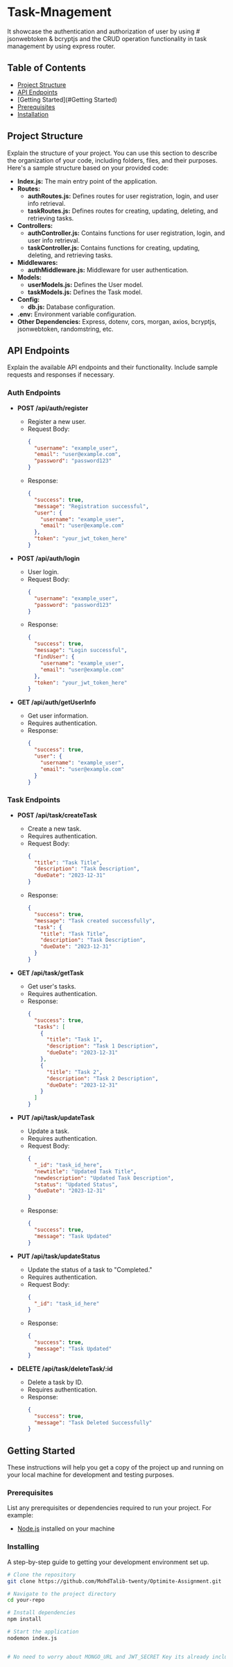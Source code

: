 # Task-Mnagement
It showcase the authentication and authorization of user by using # jsonwebtoken & bcryptjs and the CRUD operation functionality in task management by using express router.


## Table of Contents

- [Project Structure](#project-structure)
- [API Endpoints](#api-endpoints)
- [Getting Started](#Getting Started)
- [Prerequisites](#Prerequisites)
- [Installation](#Installation)

## Project Structure

Explain the structure of your project. You can use this section to describe the organization of your code, including folders, files, and their purposes. Here's a sample structure based on your provided code:

- **Index.js:** The main entry point of the application.
- **Routes:**
  - **authRoutes.js:** Defines routes for user registration, login, and user info retrieval.
  - **taskRoutes.js:** Defines routes for creating, updating, deleting, and retrieving tasks.
- **Controllers:**
  - **authController.js:** Contains functions for user registration, login, and user info retrieval.
  - **taskController.js:** Contains functions for creating, updating, deleting, and retrieving tasks.
- **Middlewares:**
  - **authMiddleware.js:** Middleware for user authentication.
- **Models:**
  - **userModels.js:** Defines the User model.
  - **taskModels.js:** Defines the Task model.
- **Config:**
  - **db.js:** Database configuration.
- **.env:** Environment variable configuration.
- **Other Dependencies:** Express, dotenv, cors, morgan, axios, bcryptjs, jsonwebtoken, randomstring, etc.

## API Endpoints

Explain the available API endpoints and their functionality. Include sample requests and responses if necessary.

### Auth Endpoints

- **POST /api/auth/register**
  - Register a new user.
  - Request Body:
    ```json
    {
      "username": "example_user",
      "email": "user@example.com",
      "password": "password123"
    }
    ```
  - Response:
    ```json
    {
      "success": true,
      "message": "Registration successful",
      "user": {
        "username": "example_user",
        "email": "user@example.com"
      },
      "token": "your_jwt_token_here"
    }
    ```

- **POST /api/auth/login**
  - User login.
  - Request Body:
    ```json
    {
      "username": "example_user",
      "password": "password123"
    }
    ```
  - Response:
    ```json
    {
      "success": true,
      "message": "Login successful",
      "findUser": {
        "username": "example_user",
        "email": "user@example.com"
      },
      "token": "your_jwt_token_here"
    }
    ```

- **GET /api/auth/getUserInfo**
  - Get user information.
  - Requires authentication.
  - Response:
    ```json
    {
      "success": true,
      "user": {
        "username": "example_user",
        "email": "user@example.com"
      }
    }
    ```

### Task Endpoints

- **POST /api/task/createTask**
  - Create a new task.
  - Requires authentication.
  - Request Body:
    ```json
    {
      "title": "Task Title",
      "description": "Task Description",
      "dueDate": "2023-12-31"
    }
    ```
  - Response:
    ```json
    {
      "success": true,
      "message": "Task created successfully",
      "task": {
        "title": "Task Title",
        "description": "Task Description",
        "dueDate": "2023-12-31"
      }
    }
    ```

- **GET /api/task/getTask**
  - Get user's tasks.
  - Requires authentication.
  - Response:
    ```json
    {
      "success": true,
      "tasks": [
        {
          "title": "Task 1",
          "description": "Task 1 Description",
          "dueDate": "2023-12-31"
        },
        {
          "title": "Task 2",
          "description": "Task 2 Description",
          "dueDate": "2023-12-31"
        }
      ]
    }
    ```

- **PUT /api/task/updateTask**
  - Update a task.
  - Requires authentication.
  - Request Body:
    ```json
    {
      "_id": "task_id_here",
      "newtitle": "Updated Task Title",
      "newdescription": "Updated Task Description",
      "status": "Updated Status",
      "dueDate": "2023-12-31"
    }
    ```
  - Response:
    ```json
    {
      "success": true,
      "message": "Task Updated"
    }
    ```

- **PUT /api/task/updateStatus**
  - Update the status of a task to "Completed."
  - Requires authentication.
  - Request Body:
    ```json
    {
      "_id": "task_id_here"
    }
    ```
  - Response:
    ```json
    {
      "success": true,
      "message": "Task Updated"
    }
    ```

- **DELETE /api/task/deleteTask/:id**
  - Delete a task by ID.
  - Requires authentication.
  - Response:
    ```json
    {
      "success": true,
      "message": "Task Deleted Successfully"
    }
    ```


## Getting Started

These instructions will help you get a copy of the project up and running on your local machine for development and testing purposes.

### Prerequisites

List any prerequisites or dependencies required to run your project. For example:

- [Node.js](https://nodejs.org/) installed on your machine


### Installing

A step-by-step guide to getting your development environment set up.

```bash
# Clone the repository
git clone https://github.com/MohdTalib-twenty/Optimite-Assignment.git

# Navigate to the project directory
cd your-repo

# Install dependencies
npm install

# Start the application
nodemon index.js


# No need to worry about MONGO_URL and JWT_SECRET Key its already included


